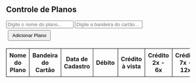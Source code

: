 <!DOCTYPE html>
<html lang="pt-BR">
<head>
    <meta charset="UTF-8">
    <meta name="viewport" content="width=device-width, initial-scale=1.0">
    <title>Controle de Planos</title>
    <style>
        table {
            width: 100%;
            border-collapse: collapse;
        }
        th, td {
            border: 1px solid black;
            padding: 8px;
            text-align: center;
        }
        button {
            margin: 5px;
            padding: 5px 10px;
            cursor: pointer;
        }
    </style>
</head>
<body>
    <h2>Controle de Planos</h2>
    <input type="text" id="planName" placeholder="Digite o nome do plano..." oninput="fillPlanData()">
    <input type="text" id="cardBrand" placeholder="Digite a bandeira do cartão...">
    <button onclick="addPlan()">Adicionar Plano</button>
    <table id="planTable">
        <thead>
            <tr>
                <th>Nome do Plano</th>
                <th>Bandeira do Cartão</th>
                <th>Data de Cadastro</th>
                <th>Débito</th>
                <th>Crédito à vista</th>
                <th>Crédito 2x - 6x</th>
                <th>Crédito 7x - 12x</th>
                <th>Crédito 13x - 21x</th>
                <th>Taxa de Antecipação</th>
                <th>Ações</th>
            </tr>
        </thead>
        <tbody id="planBody">
        </tbody>
    </table>
    <script>
        function addPlan() {
            let planName = document.getElementById("planName").value;
            let cardBrand = document.getElementById("cardBrand").value;
            if (!planName || !cardBrand) {
                alert("Por favor, insira o nome do plano e a bandeira do cartão.");
                return;
            }
            let table = document.getElementById("planBody");
            let row = table.insertRow();
            let date = new Date().toLocaleDateString();
            
            let cells = [planName, cardBrand, date, "1.40%", "2.20%", "2.60%", "2.80%", "3.20%", "1.75%"];
            cells.forEach((text, i) => {
                let cell = row.insertCell(i);
                cell.textContent = text;
            });
            
            let actionCell = row.insertCell(cells.length);
            let deleteBtn = document.createElement("button");
            deleteBtn.textContent = "Remover";
            deleteBtn.onclick = function () { row.remove(); };
            actionCell.appendChild(deleteBtn);
            
            document.getElementById("planName").value = "";
            document.getElementById("cardBrand").value = "";
        }

        function fillPlanData() {
            let input = document.getElementById("planName").value.toLowerCase();
            let table = document.getElementById("planBody").getElementsByTagName("tr");
            
            for (let row of table) {
                let planName = row.getElementsByTagName("td")[0].textContent.toLowerCase();
                if (input && planName.includes(input)) {
                    document.getElementById("planName").value = row.getElementsByTagName("td")[0].textContent;
                    document.getElementById("cardBrand").value = row.getElementsByTagName("td")[1].textContent;
                    return;
                }
            }
        }
    </script>
</body>
</html>
